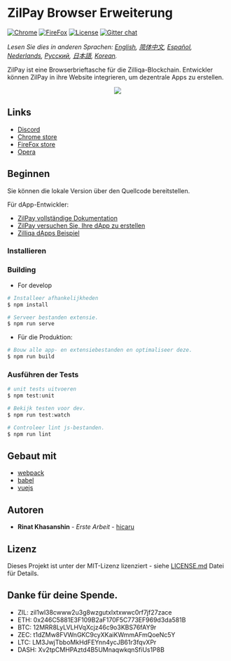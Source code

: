# ZilPay Browser Erweiterung

[![Chrome](https://img.shields.io/chrome-web-store/v/klnaejjgbibmhlephnhpmaofohgkpgkd)](https://chrome.google.com/webstore/detail/zilpay/klnaejjgbibmhlephnhpmaofohgkpgkd?utm_source=chrome-ntp-icon)
[![FireFox](https://img.shields.io/amo/v/zilpay)](https://addons.mozilla.org/en-GB/firefox/addon/zilpay/)
[![License](https://img.shields.io/badge/License-MIT-blue.svg)](https://github.com/Zilliqa/scilla/blob/master/LICENSE)
[![Gitter chat](http://img.shields.io/badge/chat-on%20gitter-077a8f.svg)](https://gitter.im/Zilliqa/General)

*Lesen Sie dies in anderen Sprachen: [English](README.md), [简体中文](README_ZH-CN.md), [Español](README_ES.md), [Nederlands](README_NL.md), [Русский](README_RU.md), [日本語](README_JP.md), [Korean](README_KR.md).*

ZilPay ist eine Browserbrieftasche für die Zilliqa-Blockchain. Entwickler können ZilPay in ihre Website integrieren, um dezentrale Apps zu erstellen.

<p align="center">
  <a href="https://zilpay.io"><img src="https://github.com/lich666dead/zil-pay/blob/master/imgs/preview.png"></a>
</p>

## Links
+ [Discord](https://discordapp.com/channels/370992535725932544/636917110089580544)
+ [Chrome store](https://chrome.google.com/webstore/detail/zilpay/klnaejjgbibmhlephnhpmaofohgkpgkd?utm_source=chrome-ntp-icon)
+ [FireFox store](https://addons.mozilla.org/en-GB/firefox/addon/zilpay/)
+ [Opera](https://chrome.google.com/webstore/detail/zilpay/klnaejjgbibmhlephnhpmaofohgkpgkd?utm_source=chrome-ntp-icon)

## Beginnen
Sie können die lokale Version über den Quellcode bereitstellen.

Für dApp-Entwickler:
+ [ZilPay vollständige Dokumentation](https://zilpay.xyz/Documentation/)
+ [ZilPay versuchen Sie, Ihre dApp zu erstellen](https://medium.com/coinmonks/test-and-develop-dapps-on-zilliqa-with-zilpay-52b165f118bf?source=friends_link&sk=2a60070ddac60677ec36b1234c60222a)
+ [Zilliqa dApps Beispiel](https://github.com/lich666dead/zilliqa-dApps)

### Installieren

### Building

* For develop
```bash
# Installeer afhankelijkheden
$ npm install

# Serveer bestanden extensie.
$ npm run serve
```

* Für die Produktion:
```bash
# Bouw alle app- en extensiebestanden en optimaliseer deze.
$ npm run build
```

### Ausführen der Tests
```bash
# unit tests uitvoeren
$ npm test:unit

# Bekijk testen voor dev.
$ npm run test:watch

# Controleer lint js-bestanden.
$ npm run lint
```

## Gebaut mit

* [webpack](https://github.com/webpack/webpack)
* [babel](https://github.com/babel/babel)
* [vuejs](https://github.com/vuejs)

## Autoren

* **Rinat Khasanshin** - *Erste Arbeit* - [hicaru](https://github.com/hicaru)

## Lizenz

Dieses Projekt ist unter der MIT-Lizenz lizenziert - siehe [LICENSE.md](https://github.com/zilpay/zil-pay/blob/master/LICENSE) Datei für Details.

Danke für deine Spende.
------

- ZIL: zil1wl38cwww2u3g8wzgutxlxtxwwc0rf7jf27zace
- ETH: 0x246C5881E3F109B2aF170F5C773EF969d3da581B
- BTC: 12MRR8LyLVLHVqXcjz46c9o3KBS76fAY9r
- ZEC: t1dZMw8FVWnGKC9cyXKaiKWmmAFmQoeNc5Y
- LTC: LM3JwjTbboMkHdFEYnn4ycJB61r3fqvXPr
- DASH: Xv2tpCMHPAztd4B5UMnaqwkqnSfiUs1P8B
